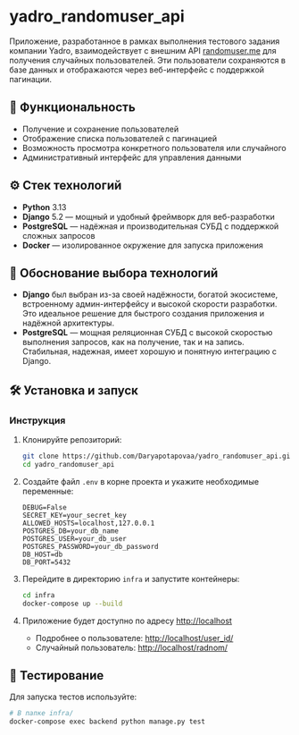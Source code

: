 # yadro\_randomuser\_api

Приложение, разработанное в рамках выполнения тестового задания компании Yadro, взаимодействует с внешним API [randomuser.me](https://randomuser.me/) для получения случайных пользователей. Эти пользователи сохраняются в базе данных и отображаются через веб-интерфейс с поддержкой пагинации.

## 🚀 Функциональность

* Получение и сохранение пользователей
* Отображение списка пользователей с пагинацией
* Возможность просмотра конкретного пользователя или случайного
* Административный интерфейс для управления данными

## ⚙️ Стек технологий

* **Python** 3.13
* **Django** 5.2 — мощный и удобный фреймворк для веб-разработки
* **PostgreSQL** — надёжная и производительная СУБД с поддержкой сложных запросов
* **Docker** — изолированное окружение для запуска приложения

## 📌 Обоснование выбора технологий

* **Django** был выбран из-за своей надёжности, богатой экосистеме, встроенному админ-интерфейсу и высокой скорости разработки. Это идеальное решение для быстрого создания приложения и надёжной архитектуры.
* **PostgreSQL** — мощная реляционная СУБД с высокой скоростью выполнения запросов, как на получение, так и на запись. Стабильная, надежная, имеет хорошую и понятную интеграцию с Django.

## 🛠️ Установка и запуск

### Инструкция

1. Клонируйте репозиторий:

   ```bash
   git clone https://github.com/Daryapotapovaa/yadro_randomuser_api.git
   cd yadro_randomuser_api
   ```

2. Создайте файл `.env` в корне проекта и укажите необходимые переменные:

   ```env
   DEBUG=False
   SECRET_KEY=your_secret_key
   ALLOWED_HOSTS=localhost,127.0.0.1
   POSTGRES_DB=your_db_name
   POSTGRES_USER=your_db_user
   POSTGRES_PASSWORD=your_db_password
   DB_HOST=db
   DB_PORT=5432
   ```
   
3. Перейдите в директорию `infra` и запустите контейнеры:

   ```bash
   cd infra
   docker-compose up --build
   ```

4. Приложение будет доступно по адресу [http://localhost](http://localhost)
   - Подробнее о пользователе: [http://localhost/user_id/](http://localhost/user_id/)
   - Случайный пользователь: [http://localhost/radnom/](http://localhost/random/)

## 🧪 Тестирование

Для запуска тестов используйте:

```bash
# В папке infra/
docker-compose exec backend python manage.py test
```

